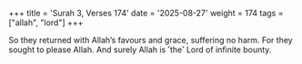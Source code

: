 +++
title = 'Surah 3, Verses 174'
date = '2025-08-27'
weight = 174
tags = ["allah", "lord"]
+++

So they returned with Allah’s favours and grace, suffering no harm. For they sought to please Allah. And surely Allah is ˹the˺ Lord of infinite bounty.